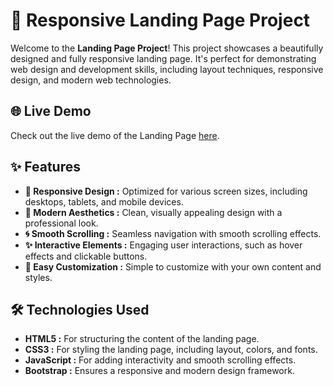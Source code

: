 # 🌟 Responsive Landing Page Project

Welcome to the **Landing Page Project**! This project showcases a beautifully designed and fully responsive landing page. It's perfect for demonstrating web design and development skills, including layout techniques, responsive design, and modern web technologies.

## 🌐 Live Demo

Check out the live demo of the Landing Page [here]().

## ✨ Features

- **📱 Responsive Design :** Optimized for various screen sizes, including desktops, tablets, and mobile devices.
- **🎨 Modern Aesthetics :** Clean, visually appealing design with a professional look.
- **🌀 Smooth Scrolling :** Seamless navigation with smooth scrolling effects.
- **✨ Interactive Elements :** Engaging user interactions, such as hover effects and clickable buttons.
- **🔧 Easy Customization :** Simple to customize with your own content and styles.

## 🛠️ Technologies Used

- **HTML5 :** For structuring the content of the landing page.
- **CSS3 :** For styling the landing page, including layout, colors, and fonts.
- **JavaScript :** For adding interactivity and smooth scrolling effects.
- **Bootstrap :** Ensures a responsive and modern design framework.

